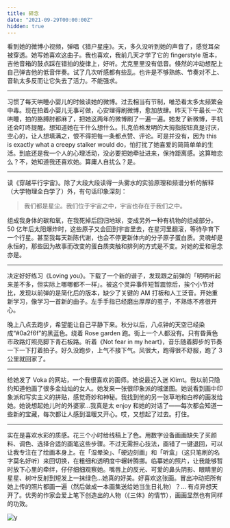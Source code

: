 ```yaml
---
title: 碎念
date: "2021-09-29T00:00:00Z"
hidden: true
---
```


看到她的微博小视频，弹唱《猎户星座》。天，多久没听到她的声音了，感觉耳朵被穿透。她写她喜欢这曲子。我也喜欢，我前几天才学了它的 fingerstyle 版本，吉他音箱的鼓点踩在错拍的旋律上，好听。尤克里里没有低音。倏然的冲动想配上自己弹吉他的低音伴奏。试了几次听感都有些乱。也许是不够熟练、节奏对不上、音轨太多反而让它失去了活力。不能强求。

---

习惯了每天哄睡小婴儿的时候读她的微博。过去相当有节制，唯恐看太多太频繁会中毒。现在拍着小婴儿无事可做，心安理得刷微博，愈加放肆。昨天下午最长一次哄睡，拍的胳膊肘都麻了，把她这两年的微博刷了一遍一遍。她发了新微博，手机还会叮咚提醒。想知道她在干什么想什么。扎克伯格发明的大拇指按钮真是讨厌，空心的，让人想填满之，恨不得把每一条都点赞、评论。可是并没有，因为 this is exactly what a creepy stalker would do，怕打扰了她喜爱的简简单单的生活。到底还是我一个人的心理活动，没必要把她牵扯进来，保持距离感。这算暗恋么？不，她知道我还喜欢她。算庸人自扰么？是。

---

读《穿越平行宇宙》。除了大段大段读得一头雾水的实验原理和频谱分析的解释（大学物理全白学了）外，有句话印象深刻：

> 我们都是星尘。我们位于宇宙之中，宇宙也存在于我们之中。

组成我身体的碳和氧，在我死掉后回归地球，变成另外一种有机物的组成部分。50 亿年后太阳爆炸时，这些原子又会回到宇宙里去，在星河里翻滚，等待孕育下一个行星。甚至我每天新陈代谢，也会不停更新体内的分子原子蛋白质。灵魂却是永恒的，那些因为故事而改变的蛋白质突触和排列的方式是不变。对她的爱和思念亦是。

---

决定好好练习《Loving you》。下载了一个新的谱子，发现跟之前弹的「明明听起来差不多，但实际上哪哪都不一样」。被这个灵异事件短暂震惊后，挨个小节对比，发现以前弹的是简化后的版本，缺少了关键的 AM 打板和人工泛音。开始重新学习，像学习一首新的曲子。左手手指已经磨出厚厚的茧子，不熟练不疼很开心。

晚上八点去跑步，希望能让自己平静下来。秋分以后，八点钟的天空已经染成“#0a2f6f”的黑蓝色。绕着 Rose garden 跑。街上一个人都没有。只有昏黄色市政路灯照亮脚下青石板路。听着《Not fear in my heart》，音乐随着脚步的节奏一下一下打着拍子。好久没跑步，上气不接下气。风很大，跑得很不舒服，跑了 3 公里就回家了。

---

给她发了 Voka 的网站，一个我很喜欢的画师。她说最近入迷 Klimt。我以前只隐约知道他画了很多金灿灿的女人。她发来一张很印象派的城堡图。她说看到画中印象派和写实主义的拼贴，感觉奇妙和神秘。我找到他的另一张草地和白桦的画发给她。她说想起她儿时的外婆家...我真是太 enjoy 和她的对话了——每次都会知道一些新的宝藏，每次都让人感到温暖又开心。哎，又想起了过去。打住。

---

实在是喜欢水彩的质感。花三个小时给线稿上了色。用数字设备画画缺失了买颜料、调色、选择合适的画笔这些步骤。不过无需担心技法，画错了一键退回，可以让我专注在了绘画本身上。在「湿晕染」、「硬边刻画」和「听盒」（这只笔刷的名字莫名好听）来回切换，在粗细和透明度中辗转腾挪。临摹她的照片，让我能够暂时放下心里的牵绊，仔仔细细观察她。嘴唇上的反光、可爱的鼻头阴影、眼睛里的星星、树叶反射到短发上一抹绿色...她真的好美。好喜欢这张画。冒出冲动把所有她上传的照片都画一遍（然后做成一本画集送给她当生日礼物）？... 有点异想天开了。优秀的作家会爱上笔下创造出的人物（《三体》的情节），画画显然也有同样的功效。

![y](https://user-images.githubusercontent.com/7303373/135318956-81b255f0-e884-43f8-9339-b3279eaffde5.jpg)
